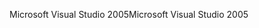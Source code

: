 <span data-ttu-id="271c0-101">Microsoft Visual Studio 2005</span><span class="sxs-lookup"><span data-stu-id="271c0-101">Microsoft Visual Studio 2005</span></span>